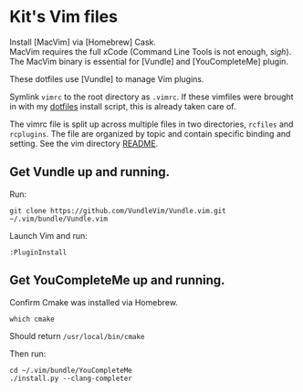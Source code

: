 # Kit's Vim files

Install [MacVim] via [Homebrew] Cask.  
MacVim requires the full xCode (Command Line Tools is not enough, _sigh_).  
The MacVim binary is essential for [Vundle] and [YouCompleteMe] plugin.

These dotfiles use [Vundle] to manage Vim plugins.

Symlink `vimrc` to the root directory as `.vimrc`. If these vimfiles were
brought in with my [dotfiles](www.github.com/kpearson/dotfiles) install script,
this is already taken care of.

The vimrc file is split up across multiple files in two directories, `rcfiles`
and `rcplugins`. The file are organized by topic and contain specific
binding and setting. See the vim directory [README](/vim/README.md).

## Get Vundle up and running.

Run:

```
git clone https://github.com/VundleVim/Vundle.vim.git ~/.vim/bundle/Vundle.vim
```

Launch Vim and run:

```
:PluginInstall
```

## Get YouCompleteMe up and running.

Confirm Cmake was installed via Homebrew.

```
which cmake
```

Should return `/usr/local/bin/cmake`

Then run:

```
cd ~/.vim/bundle/YouCompleteMe
./install.py --clang-completer
```
